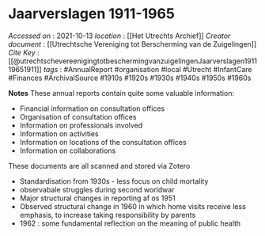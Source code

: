 # Jaarverslagen 1911-1965
*Accessed on*		: 2021-10-13
*location*			: [[Het Utrechts Archief]]
*Creator document*	: [[Utrechtsche Vereniging tot Berscherming van de Zuigelingen]]
*Cite Key*			: [[@utrechtschevereenigingtotbeschermingvanzuigelingenJaarverslagen191119651911]]
*tags*				: #AnnualReport #organisation #local #Utrecht #InfantCare #Finances #ArchivalSource #1910s #1920s #1930s #1940s #1950s #1960s 

**Notes**
These annual reports contain quite some valuable information:
- Financial information on consultation offices
- Organisation of consultation offices
- Information on professionals involved
- Information on activities
- Information on locations of the consultation offices
- Information on collaborations

These documents are all scanned and stored via Zotero
- Standardisation from 1930s - less focus on child mortality
- observabale struggles during second worldwar
- Major structural changes in reporting af os 1951
- Observed structural change in 1960 in which home visits receive less emphasis, to increase taking responsibility by parents
- 1962 : some fundamental reflection on the meaning of public health





